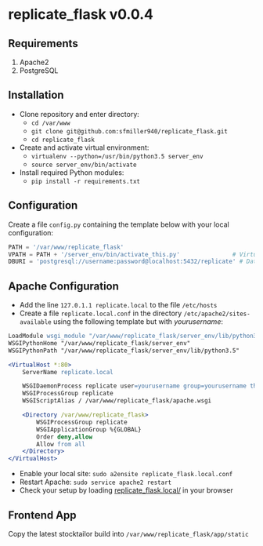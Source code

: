 # replicate_flask v0.0.4

## Requirements

1. Apache2
2. PostgreSQL

## Installation

* Clone repository and enter directory:
    * `cd /var/www`
    * `git clone git@github.com:sfmiller940/replicate_flask.git`
    * `cd replicate_flask`
* Create and activate virtual environment:
    * `virtualenv --python=/usr/bin/python3.5 server_env`
    * `source server_env/bin/activate`
* Install required Python modules:
    * `pip install -r requirements.txt`
	
## Configuration

Create a file `config.py` containing the template below with your local configuration:

```python
PATH = '/var/www/replicate_flask'                                       # Application path
VPATH = PATH + '/server_env/bin/activate_this.py'               # Virtual environment python activation path
DBURI = 'postgresql://username:password@localhost:5432/replicate' # Database URI
```

## Apache Configuration

* Add the line `127.0.1.1 replicate.local` to the file `/etc/hosts`
* Create a file `replicate.local.conf` in the directory `/etc/apache2/sites-available` using the following template but with *yourusername*:
```apache
LoadModule wsgi_module "/var/www/replicate_flask/server_env/lib/python3.5/site-packages/mod_wsgi/server/mod_wsgi-py35.cpython-35m-x86_64-linux-gnu.so"
WSGIPythonHome "/var/www/replicate_flask/server_env"
WSGIPythonPath "/var/www/replicate_flask/server_env/lib/python3.5"

<VirtualHost *:80>
	ServerName replicate.local

	WSGIDaemonProcess replicate user=yourusername group=yourusername threads=5 python-path=/var/www:/var/www/replicate_flask:/var/www/replicate_flask/server_env/lib/python3.5
	WSGIProcessGroup replicate
	WSGIScriptAlias / /var/www/replicate_flask/apache.wsgi

	<Directory /var/www/replicate_flask>
		WSGIProcessGroup replicate
		WSGIApplicationGroup %{GLOBAL}
		Order deny,allow
		Allow from all
	</Directory>
</VirtualHost>
```
* Enable your local site: `sudo a2ensite replicate_flask.local.conf`
* Restart Apache: `sudo service apache2 restart`
* Check your setup by loading [replicate_flask.local/](http://replicate_flask.local/) in your browser

## Frontend App

Copy the latest stocktailor build into `/var/www/replicate_flask/app/static`